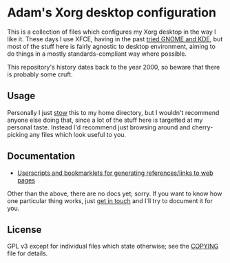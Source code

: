 # Adam's Xorg desktop configuration

This is a collection of files which configures my Xorg desktop in the
way I like it.  These days I use XFCE, having in the past
[tried GNOME and KDE](http://blog.adamspiers.org/2011/11/29/linux-desktop-community-outraged-by-latest-torvalds-comments/),
but most of the stuff here is fairly agnostic to desktop environment,
aiming to do things in a mostly standards-compliant way where
possible.

This repository's history dates back to the year 2000, so beware that
there is probably some cruft.

## Usage

Personally I just [stow](https://www.gnu.org/software/stow/) this to
my home directory, but I wouldn't recommend anyone else doing that,
since a lot of the stuff here is targetted at my personal taste.
Instead I'd recommend just browsing around and cherry-picking any
files which look useful to you.

## Documentation

-   [Userscripts and bookmarklets for generating references/links to web pages](lib/browser/userscripts/page-id-helpers/README.md)

Other than the above, there are no docs yet; sorry.  If you want to
know how one particular thing works, just
[get in touch](mailto:desktop-config@adamspiers.org) and I'll try to
document it for you.

## License

GPL v3 except for individual files which state otherwise; see the
[COPYING](COPYING) file for details.
